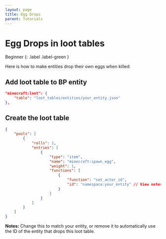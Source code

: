 ```yaml
---
layout: page
title: Egg Drops
parent: Tutorials
---
```


# Egg Drops in loot tables



Beginner
{: .label .label-green }

Here is how to make entities drop their own eggs when killed:

## Add loot table to BP entity

```json
"minecraft:loot": {
    "table": "loot_tables/entities/your_entity.json"
},
```

## Create the loot table

```json
{
    "pools": [
        {
            "rolls": 1,
            "entries": [
                {
                    "type": "item",
                    "name": "minecraft:spawn_egg",
                    "weight": 1,
                    "functions": [
                        {
                            "function": "set_actor_id",
                            "id": "namespace:your_entity" // View notes below
                        }
                    ]
                }
            ]
        }
    ]
}
```

**Notes:** Change this to match your entity, or remove it to automatically use the ID of the entity that drops this loot table.



